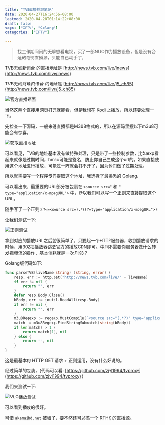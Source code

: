 ```yaml
---
title: "TVB直播抓取笔记"
date: 2020-04-27T16:24:56+08:00
lastmod: 2020-04-28T01:14:22+08:00
draft: false
tags: ["IPTV", "Golang"]
categories: ["IPTV"]

---
```


> 找工作期间闲的无聊想看电视，买了一部NUC作为播放设备，但是没有合适的电视直播源，只能自己动手了。

TVB无线新闻台 的直播地址是 [http://news.tvb.com/live/inews](http://news.tvb.com/live/inews)

TVB无线财经资讯台 的地址是 [http://news.tvb.com/live/j5_ch85](http://news.tvb.com/live/j5_ch85)

![官方直播界面](https://blog.zjyl1994.com/post/tvb_m3u8/tvb_live.jpg)

当然这两个直接用网页打开就能看，但是我想在 Kodi 上播放，所以还要处理一下。

<!--more-->

先检查一下源码，一般来说直播都是M3U8格式的，所以在源码里搜以下m3u8可能会有惊喜。

![获取直播地址](https://blog.zjyl1994.com/post/tvb_m3u8/get_source.jpg)

可以看见，TVB的地址基本没有做特殊处理，只是带了一些控制参数，比如exp看起来就像是过期时间，hmac可能是签名，防止你自己生成这个url的。如果直接使用这个地址进行播放，可能过一阵就会打不开了，因为他们做了过期处理。

所以就需要写一个程序专门提取这个地址，我选择了最熟悉的 Golang。

可以看出来，最重要的URL部分被包裹在 `<source src="` 和 `" type="application/x-mpegURL">` 中，所以我们可以写一个正则来直接提取这个URL。

随手写了一个正则:`(?<=<source src=).*?(?=type="application/x-mpegURL">)`

让我们测试一下:

![正则测试](https://blog.zjyl1994.com/post/tvb_m3u8/regex.jpg)

拿到对应的播放URL之后就很简单了，只要起一个HTTP服务器，收到播放请求的时候，用302把播放器跳去官方的播放CDN即可。中间不需要你服务器做什么转发视频流的操作，基本消耗就是一次几KB？

Golang版代码如下:

```go
func parseTVB(liveName string) (string, error) {
	resp, err := http.Get("http://news.tvb.com/live/" + liveName)
	if err != nil {
		return "", err
	}
	defer resp.Body.Close()
	bBody, err := ioutil.ReadAll(resp.Body)
	if err != nil {
		return "", err
	}
	m3u8Regexp := regexp.MustCompile(`<source src="(.*?)" type="application/x-mpegURL">`)
	match := m3u8Regexp.FindStringSubmatch(string(bBody))
	if len(match) > 1 {
		return match[1], nil
	} else {
		return "", nil
	}
}
```

这是最基本的 HTTP GET 请求 + 正则运用，没有什么好说的。

经过简单的包装，(代码可以看: [https://github.com/zjyl1994/tvproxy](https://github.com/zjyl1994/tvproxy) )

我们来测试一下:

![VLC播放测试](https://blog.zjyl1994.com/post/tvb_m3u8/m3u8_test.jpg)

可以看到播放的很好。

可惜 `akamaihd.net` 被墙了，要不然还可以搞一个 RTHK 的直播源。